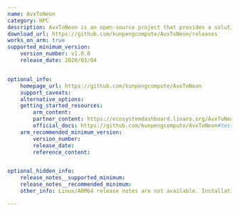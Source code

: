 ```yaml
---
name: AvxToNeon
category: HPC
description: AvxToNeon is an open-source project that provides a solution for porting x86 AVX (Advanced Vector Extensions) instructions to ARM NEON (Advanced SIMD) instructions.
download_url: https://github.com/kunpengcompute/AvxToNeon/releases
works_on_arm: true
supported_minimum_version:
    version_number: v1.0.0
    release_date: 2020/03/04


optional_info:
    homepage_url: https://github.com/kunpengcompute/AvxToNeon
    support_caveats:
    alternative_options:
    getting_started_resources:
        arm_content:
        partner_content: https://ecosystemdashboard.linaro.org/AvxToNeon/
        official_docs: https://github.com/kunpengcompute/AvxToNeon#test
    arm_recommended_minimum_version:
        version_number:
        release_date:
        reference_content:


optional_hidden_info:
    release_notes__supported_minimum:
    release_notes__recommended_minimum:
    other_info: Linux/ARM64 release notes are not available. Installation and testing are done via the [tar archive](https://github.com/kunpengcompute/AvxToNeon/releases/tag/v1.0.0).

---
```


